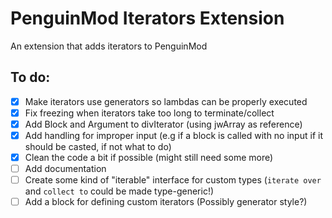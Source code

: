 # PenguinMod Iterators Extension
An extension that adds iterators to PenguinMod
## To do:
- [x] Make iterators use generators so lambdas can be properly executed
- [x] Fix freezing when iterators take too long to terminate/collect
- [x] Add Block and Argument to divIterator (using jwArray as reference)
- [x] Add handling for improper input (e.g if a block is called with no input if it should be casted, if not what to do)
- [x] Clean the code a bit if possible (might still need some more)
- [ ] Add documentation
- [ ] Create some kind of "iterable" interface for custom types (`iterate over` and `collect to` could be made type-generic!)
- [ ] Add a block for defining custom iterators (Possibly generator style?)
